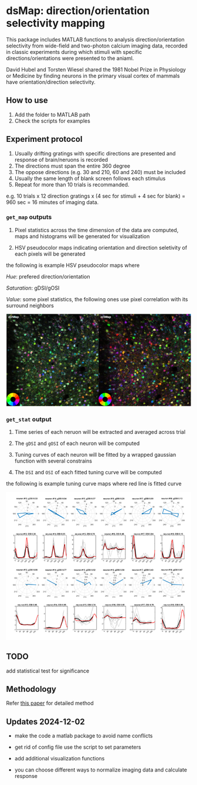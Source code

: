 # dsMap: direction/orientation selectivity mapping

This package includes MATLAB functions to analysis direction/orientation selectivity from wide-field and two-photon calcium imaging data, recorded in classic experiments during which stimuli with specific directions/orientations were presented to the aniaml.

David Hubel and Torsten Wiesel shared the 1981 Nobel Prize in Physiology or Medicine by finding neurons in the primary visual cortex of mammals have orientation/direction selectivity.

## How to use

1. Add the folder to MATLAB path
2. Check the scripts for examples

## Experiment protocol

1. Usually drifting gratings with specific directions are presented and response of brain/neruons is recorded
2. The directions must span the entire 360 degree
3. The oppose directions (e.g. 30 and 210, 60 and 240) must be included
4. Usually the same length of blank screen follows each stimulus
5. Repeat for more than 10 trials is recommanded.

e.g. 10 trials x 12 direction gratings x (4 sec for stimuli + 4 sec for blank) = 960 sec = 16 minutes of imaging data.

### `get_map` outputs

1. Pixel statistics across the time dimension of the data are computed, maps and histograms will be generated for visualization

2. HSV pseudocolor maps indicating orientation and direction seletivity of each pixels will be generated

the following is example HSV pseudocolor maps where

*Hue*: prefered direction/orientation

*Saturation*: gDSI/gOSI

*Value*: some pixel statistics, the following ones use pixel correlation with its surround neighbors

![map](examples/example_maps.png)

### `get_stat` output

1. Time series of each neruon will be extracted and averaged across trial

2. The `gDSI` and `gOSI` of each neuron will be computed

3. Tuning curves of each neuron will be fitted by a wrapped gaussian function with several constrains

4. The `DSI` and `OSI` of each fitted tuning curve will be computed

the following is example tuning curve maps where red line is fitted curve

![stat](examples/example_stats.png)

## TODO

add statistical test for significance

## Methodology

Refer [this paper](https://www.frontiersin.org/articles/10.3389/fncir.2014.00092/full) for detailed method

## Updates 2024-12-02

- make the code a matlab package to avoid name conflicts

- get rid of config file use the script to set parameters

- add additional visualization functions

- you can choose different ways to normalize imaging data and calculate response

